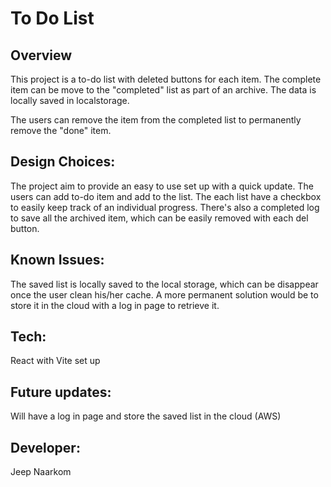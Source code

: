 # To Do List

## Overview

This project is a to-do list with deleted buttons for each item. The complete item can be move to the "completed" list as part of an archive. The data is locally saved in localstorage.

The users can remove the item from the completed list to permanently remove the "done" item.

## Design Choices:

The project aim to provide an easy to use set up with a quick update.
The users can add to-do item and add to the list.
The each list have a checkbox to easily keep track of an individual progress.
There's also a completed log to save all the archived item, which can be easily removed with each del button.

## Known Issues:

The saved list is locally saved to the local storage, which can be disappear once the user clean his/her cache.
A more permanent solution would be to store it in the cloud with a log in page to retrieve it.

## Tech:

React with Vite set up

## Future updates:

Will have a log in page and store the saved list in the cloud (AWS)

## Developer:

Jeep Naarkom
